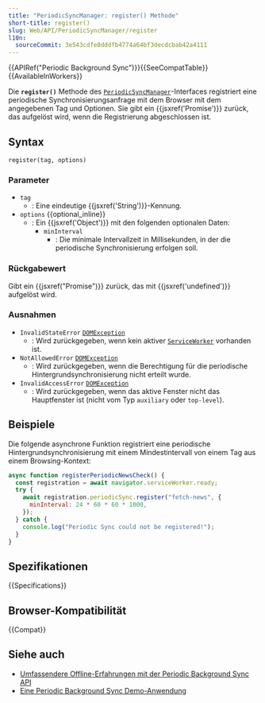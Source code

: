 ```yaml
---
title: "PeriodicSyncManager: register() Methode"
short-title: register()
slug: Web/API/PeriodicSyncManager/register
l10n:
  sourceCommit: 3e543cdfe8dddfb4774a64bf3decdcbab42a4111
---
```


{{APIRef("Periodic Background Sync")}}{{SeeCompatTable}}{{AvailableInWorkers}}

Die **`register()`** Methode des
[`PeriodicSyncManager`](/de/docs/Web/API/PeriodicSyncManager)-Interfaces registriert eine periodische Synchronisierungsanfrage mit dem
Browser mit dem angegebenen Tag und Optionen. Sie gibt ein {{jsxref('Promise')}} zurück, das
aufgelöst wird, wenn die Registrierung abgeschlossen ist.

## Syntax

```js-nolint
register(tag, options)
```

### Parameter

- `tag`
  - : Eine eindeutige {{jsxref('String')}}-Kennung.
- `options` {{optional_inline}}
  - : Ein {{jsxref('Object')}} mit den folgenden optionalen Daten:
    - `minInterval`
      - : Die minimale Intervallzeit in Millisekunden, in der die
        periodische Synchronisierung erfolgen soll.

### Rückgabewert

Gibt ein {{jsxref("Promise")}} zurück, das mit {{jsxref('undefined')}} aufgelöst wird.

### Ausnahmen

- `InvalidStateError` [`DOMException`](/de/docs/Web/API/DOMException)
  - : Wird zurückgegeben, wenn kein aktiver [`ServiceWorker`](/de/docs/Web/API/ServiceWorker) vorhanden ist.
- `NotAllowedError` [`DOMException`](/de/docs/Web/API/DOMException)
  - : Wird zurückgegeben, wenn die Berechtigung für die periodische Hintergrundsynchronisierung nicht erteilt wurde.
- `InvalidAccessError` [`DOMException`](/de/docs/Web/API/DOMException)
  - : Wird zurückgegeben, wenn das aktive Fenster nicht das Hauptfenster ist (nicht vom Typ `auxiliary` oder `top-level`).

## Beispiele

Die folgende asynchrone Funktion registriert eine periodische Hintergrundsynchronisierung mit einem Mindestintervall von einem Tag aus einem Browsing-Kontext:

```js
async function registerPeriodicNewsCheck() {
  const registration = await navigator.serviceWorker.ready;
  try {
    await registration.periodicSync.register("fetch-news", {
      minInterval: 24 * 60 * 60 * 1000,
    });
  } catch {
    console.log("Periodic Sync could not be registered!");
  }
}
```

## Spezifikationen

{{Specifications}}

## Browser-Kompatibilität

{{Compat}}

## Siehe auch

- [Umfassendere Offline-Erfahrungen mit der Periodic Background Sync API](https://developer.chrome.com/docs/capabilities/periodic-background-sync)
- [Eine Periodic Background Sync Demo-Anwendung](https://webplatformapis.com/periodic_sync/periodicSync_improved.html)
